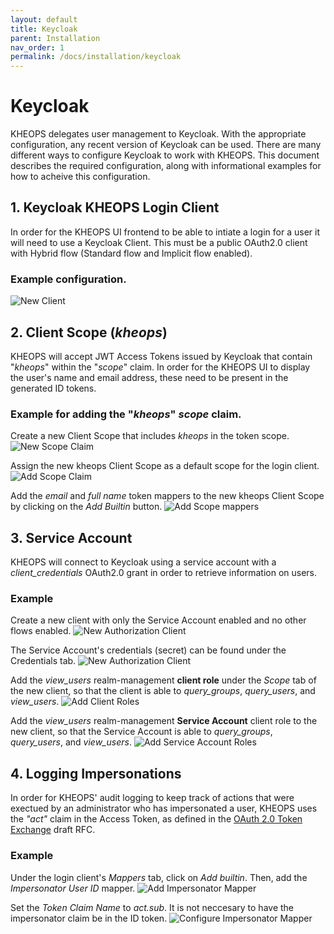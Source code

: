 ```yaml
---
layout: default
title: Keycloak
parent: Installation
nav_order: 1
permalink: /docs/installation/keycloak
---
```


# Keycloak

KHEOPS delegates user management to Keycloak. With the appropriate configuration, any recent version of Keycloak can be used. There are many different ways to configure Keycloak to work with KHEOPS. This document describes the required configuration, along with informational examples for how to acheive this configuration.

## 1. Keycloak KHEOPS Login Client

In order for the KHEOPS UI frontend to be able to intiate a login for a user it will need to use a Keycloak Client. This must be a public OAuth2.0 client with Hybrid flow (Standard flow and Implicit flow enabled).

### Example configuration.
![New Client](/img/keycloak_kheops_login_client.png)


## 2. Client Scope (*kheops*)

KHEOPS will accept JWT Access Tokens issued by Keycloak that contain "*kheops*" within the "*scope*" claim. In order for the KHEOPS UI to display the user's name and email address, these need to be present in the generated ID tokens.

### Example for adding the "*kheops*" *scope* claim.

Create a new Client Scope that includes *kheops* in the token scope.
![New Scope Claim](/img/keycloak_kheops_client_scope.png)

Assign the new kheops Client Scope as a default scope for the login client.
![Add Scope Claim](/img/keycloak_kheops_add_scope.png)

Add the *email* and *full name* token mappers to the new kheops Client Scope by clicking on the *Add Builtin* button.
![Add Scope mappers](/img/keycloak_kheops_client_mappers.png)

## 3. Service Account

KHEOPS will connect to Keycloak using a service account with a *client_credentials* OAuth2.0 grant in order to retrieve information on users.

### Example

Create a new client with only the Service Account enabled and no other flows enabled.
![New Authorization Client](/img/keycloak_kheops_authorization_client.png)

The Service Account's credentials (secret) can be found under the Credentials tab.
![New Authorization Client](/img/keycloak_kheops_authorization_credentials.png)

Add the *view_users* realm-management **client role** under the *Scope* tab of the new client, so that the client is able to *query_groups*, *query_users*, and *view_users*.
![Add Client Roles](/img/keycloak_kheops_authorization_client_roles.png)

Add the *view_users* realm-management **Service Account** client role to the new client, so that the Service Account is able to *query_groups*, *query_users*, and *view_users*.
![Add Service Account Roles](/img/keycloak_kheops_authorization_service_roles.png)

## 4. Logging Impersonations

In order for KHEOPS' audit logging to keep track of actions that were exectued by an administrator who has impersonated a user, KHEOPS uses the *"act"* claim in the Access Token, as defined in the [OAuth 2.0 Token Exchange](https://tools.ietf.org/html/draft-ietf-oauth-token-exchange-19#section-4.1) draft RFC.

### Example

Under the login client's *Mappers* tab, click on *Add builtin*. Then, add the *Impersonator User ID* mapper.
![Add Impersonator Mapper](/img/keycloak_kheops_impersonator_builtin.png)

Set the *Token Claim Name* to *act.sub*. It is not neccesary to have the impersonator claim be in the ID token.
![Configure Impersonator Mapper](/img/keycloak_kheops_impersonator_mapper.png)


